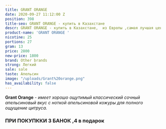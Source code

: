 ```yaml
---
title: GRANT ORANGE
date: 2020-09-27 11:12:00 Z
position: 398
title-seo: GRANT ORANGE - купить в Казахстане
descr: GRANT ORANGE - купить в Казахстане,  из Европы ,самая лучшая цена
product-name: 'GRANT ORANGE '
nicotine: 25
portions: 27
gram: 13
price: 2800
new-price: 1800
brand: Other brands
strong: Легкий
sale: sale
taste: Апельсин
image: "/uploads/Grant%20orange.png"
has_availability: false
---
```


**Grant Orange** *- имеет хорошо ощутимый классический сочный апельсиновый вкус с ноткой апельсиновой кожуры для полного ощущение цитруса.*

### ПРИ ПОКУПККИ 3 БАНОК ,4 в подарок